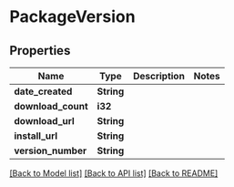 # PackageVersion

## Properties

Name | Type | Description | Notes
------------ | ------------- | ------------- | -------------
**date_created** | **String** |  | 
**download_count** | **i32** |  | 
**download_url** | **String** |  | 
**install_url** | **String** |  | 
**version_number** | **String** |  | 

[[Back to Model list]](../README.md#documentation-for-models) [[Back to API list]](../README.md#documentation-for-api-endpoints) [[Back to README]](../README.md)


